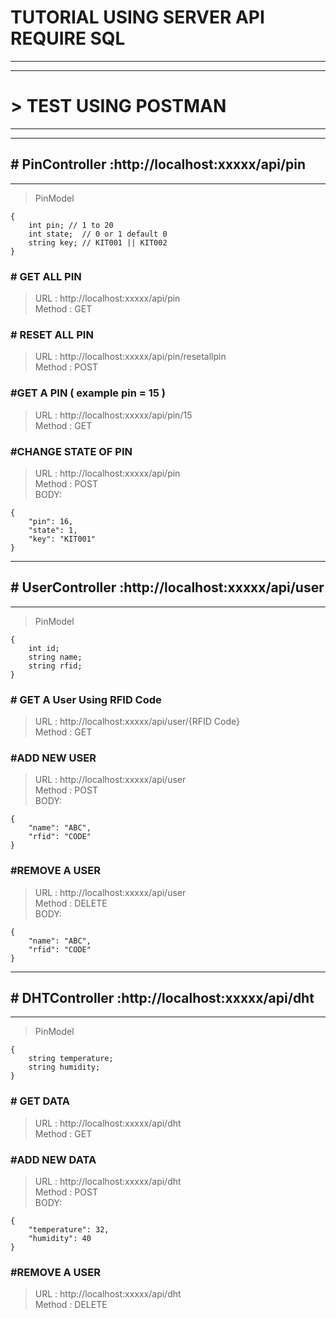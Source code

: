

# TUTORIAL USING SERVER API REQUIRE SQL<br/>
----------

----------

# > TEST USING POSTMAN <br/>

----------

----------
## # PinController :http://localhost:xxxxx/api/pin <br/>
----------
>PinModel <br/> 

    {
    	int pin; // 1 to 20 
    	int state;  // 0 or 1 default 0 
        string key; // KIT001 || KIT002
    } 

### # GET ALL PIN<br/>
>URL : http://localhost:xxxxx/api/pin <br/>
Method : GET <br/>

### # RESET ALL PIN<br/>
>URL : http://localhost:xxxxx/api/pin/resetallpin <br/>
Method : POST <br/>

### #GET A PIN ( example pin = 15 ) <br/>
>URL : http://localhost:xxxxx/api/pin/15 <br/>
Method : GET <br/>

### #CHANGE STATE OF PIN <br/>
>URL : http://localhost:xxxxx/api/pin <br/>
Method : POST <br/>
BODY: <br/>

    {     	
        "pin": 16, 
    	"state": 1,
        "key": "KIT001"
    } 

----------
## # UserController :http://localhost:xxxxx/api/user <br/>
----------
>PinModel <br/>

    { 
    	int id; 
    	string name; 
    	string rfid; 
    } 

### # GET A User Using RFID Code <br/>
>URL : http://localhost:xxxxx/api/user/{RFID Code} <br/>
Method : GET <br/>

### #ADD NEW USER <br/>
>URL : http://localhost:xxxxx/api/user <br/>
Method : POST <br/>
BODY: <br/>

	{ 
		"name": "ABC",
		"rfid": "CODE"
	} 
 
### #REMOVE A USER <br/>
>URL : http://localhost:xxxxx/api/user <br/>
Method : DELETE <br/>
BODY: <br/>

    { 
    	"name": "ABC", 
    	"rfid": "CODE" 
    } 

----------
## # DHTController :http://localhost:xxxxx/api/dht <br/>
----------
>PinModel <br/>

    { 
        string temperature; 
        string humidity; 
    } 

### # GET DATA <br/>
>URL : http://localhost:xxxxx/api/dht <br/>
Method : GET <br/>

### #ADD NEW DATA <br/>
>URL : http://localhost:xxxxx/api/dht <br/>
Method : POST <br/>
BODY: <br/>

    { 
        "temperature": 32,
        "humidity": 40
    } 
 
### #REMOVE A USER <br/>
>URL : http://localhost:xxxxx/api/dht <br/>
Method : DELETE <br/>
